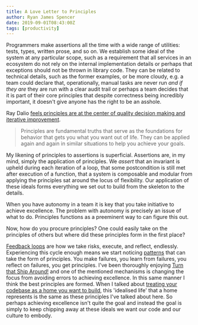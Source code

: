 ```yaml
---
title: A Love Letter to Principles
author: Ryan James Spencer
date: 2019-09-01T08:43:00Z
tags: [productivity]
---
```


Programmers make assertions all the time with a wide range of utilities: tests,
types, written prose, and so on. We establish some ideal of the system at any
particular scope, such as a requirement that all services in an ecosystem do not
rely on the internal implementation details or perhaps that exceptions should
not be thrown in library code. They can be related to technical details, such as
the former examples, or be more cloudy, e.g. a team could declare that,
operationally, manual tasks are never run _and if they are_ they are run with a
clear audit trail or perhaps a team decides that it is part of their core
principles that despite correctness being incredibly important, it doesn't give
anyone has the right to be an asshole.

Ray Dalio [feels principles are at the center of quality decision making and
iterative improvement](https://www.goodreads.com/book/show/34536488-principles).

> Principles are fundamental truths that serve as the foundations for behavior
> that gets you what you want out of life. They can be applied again and again
> in similar situations to help you achieve your goals.

My likening of principles to assertions is superficial. Assertions are, in my
mind, simply the application of principles. We _assert_ that an invariant is
upheld during each iteration of a loop, that some postcondition is still met
after execution of a function, that a system is composable and modular from
applying the principles sat around the locus of flexibility. Our application of
these ideals forms everything we set out to build from the skeleton to the
details.

When you have autonomy in a team it is key that you take initiative to achieve
excellence. The problem with autonomy is precisely an issue of what to do.
Principles functions as a preeminent way to can figure this out.

Now, how do you procure principles? One could easily take on the principles of
others but where did these principles form in the first place?

[Feedback
loops](https://www.justanotherdot.com/posts/a_love_letter_to_feedback_loops.html)
are how we take risks, execute, and reflect, endlessly. Experiencing this cycle
enough means we start noticing
[patterns](https://www.justanotherdot.com/posts/a_love_letter_to_patterns.html)
that can take the form of principles. You make failures, you learn from
failures, you reflect on failures, you get principles. I've been thoroughly
enjoying [Turn that Ship
Around!](https://www.goodreads.com/book/show/16158601-turn-the-ship-around) and
one of the mentioned mechanisms is changing the focus from avoiding errors to
achieving excellence. In this same manner I think the best principles are
formed. When I talked about [treating your codebase as a home you want to
build](https://www.justanotherdot.com/posts/make_a_home.html), this 'idealised
life' that a home represents is the same as these principles I've talked about
here. So perhaps achieving excellence isn't quite the goal and instead the goal
is simply to keep chipping away at these ideals we want our code and our culture
to embody.
